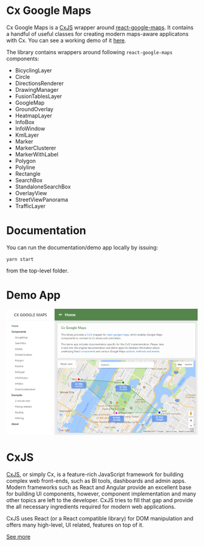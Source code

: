 Cx Google Maps
==============

Cx Google Maps is a [CxJS](https://cxjs.io) wrapper around [react-google-maps](https://github.com/tomchentw/react-google-maps).
It contains a handful of useful classes for creating modern maps-aware applicatons with Cx. You can see a working demo 
of it [here](http://codaxy.github.io/cx-google-maps).


The library contains wrappers around following `react-google-maps` components: 

- BicyclingLayer
- Circle
- DirectionsRenderer
- DrawingManager
- FusionTablesLayer
- GoogleMap
- GroundOverlay
- HeatmapLayer
- InfoBox
- InfoWindow
- KmlLayer
- Marker
- MarkerClusterer
- MarkerWithLabel
- Polygon
- Polyline
- Rectangle
- SearchBox
- StandaloneSearchBox
- OverlayView
- StreetViewPanorama
- TrafficLayer

Documentation
=============

You can run the documentation/demo app locally by issuing:

	yarn start

from the top-level folder.

Demo App
========

<a href="https://codaxy.github.io/cx-google-maps/">
	<img src="https://raw.githubusercontent.com/codaxy/cx-google-maps/master/misc/screenshots/cx-google-maps.png" />
</a>

CxJS
====
[CxJS](https://cxjs.io), or simply Cx, is a feature-rich JavaScript framework for building complex web front-ends, such as BI tools, dashboards and admin apps. Modern frameworks such as React and Angular provide an excellent base for building UI components, however, component implementation and many other topics are left to the developer. CxJS tries to fill that gap and provide the all necessary ingredients required for modern web applications.

CxJS uses React (or a React compatible library) for DOM manipulation and offers many high-level, UI related, features on top of it.

[See more](https://cxjs.io)
